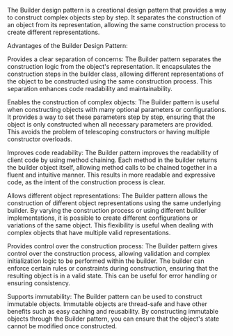 The Builder design pattern is a creational design pattern that provides a way to construct complex objects step by step. It separates the construction of an object from its representation, allowing the same construction process to create different representations.

Advantages of the Builder Design Pattern:

Provides a clear separation of concerns: The Builder pattern separates the construction logic from the object's representation. It encapsulates the construction steps in the builder class, allowing different representations of the object to be constructed using the same construction process. This separation enhances code readability and maintainability.

Enables the construction of complex objects: The Builder pattern is useful when constructing objects with many optional parameters or configurations. It provides a way to set these parameters step by step, ensuring that the object is only constructed when all necessary parameters are provided. This avoids the problem of telescoping constructors or having multiple constructor overloads.

Improves code readability: The Builder pattern improves the readability of client code by using method chaining. Each method in the builder returns the builder object itself, allowing method calls to be chained together in a fluent and intuitive manner. This results in more readable and expressive code, as the intent of the construction process is clear.

Allows different object representations: The Builder pattern allows the construction of different object representations using the same underlying builder. By varying the construction process or using different builder implementations, it is possible to create different configurations or variations of the same object. This flexibility is useful when dealing with complex objects that have multiple valid representations.

Provides control over the construction process: The Builder pattern gives control over the construction process, allowing validation and complex initialization logic to be performed within the builder. The builder can enforce certain rules or constraints during construction, ensuring that the resulting object is in a valid state. This can be useful for error handling or ensuring consistency.

Supports immutability: The Builder pattern can be used to construct immutable objects. Immutable objects are thread-safe and have other benefits such as easy caching and reusability. By constructing immutable objects through the Builder pattern, you can ensure that the object's state cannot be modified once constructed.
